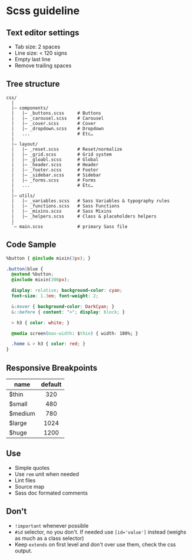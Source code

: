 # Scss guideline

## Text editor settings
- Tab size: 2 spaces
- Line size: < 120 signs
- Empty last line
- Remove trailing spaces

## Tree structure
```
css/
  |
  |– components/
  |   |– _buttons.scss     # Buttons
  |   |– _carousel.scss    # Carousel
  |   |– _cover.scss       # Cover
  |   |– _dropdown.scss    # Dropdown
  |   ...                  # Etc…
  |
  |– layout/
  |   |– _reset.scss       # Reset/normalize
  |   |– _grid.scss        # Grid system
  |   |– _gloabl.scss      # Global
  |   |– _header.scss      # Header
  |   |– _footer.scss      # Footer
  |   |– _sidebar.scss     # Sidebar
  |   |– _forms.scss       # Forms
  |   ...                  # Etc…
  |
  |– utils/
  |   |– _variables.scss   # Sass Variables & typography rules
  |   |– _functions.scss   # Sass Functions
  |   |– _mixins.scss      # Sass Mixins
  |   |– _helpers.scss     # Class & placeholders helpers
  |
  `– main.scss             # primary Sass file
```
## Code Sample

```css
%button { @include mixin(3px); }

.button|blue {
  @extend %button;
  @include mixin(300px);

  display: relative; background-color: cyan;
  font-size: 1.3em; font-weight: 2;

  &:hover { background-color: DarkCyan; }
  &::before { content: ">"; display: block; }

  > h3 { color: white; }

  @media screen(max-width: $thin) { width: 100%; }

  .home & > h3 { color: red; }
}
```

## Responsive Breakpoints

  | name      | default |
  | --------- | :-----: |
  | $thin     | 320     |
  | $small    | 480     |
  | $medium   | 780     |
  | $large    | 1024    |
  | $huge     | 1200    |

## Use
- Simple quotes
- Use `rem` unit when needed
- Lint files
- Source map
- Sass doc formated comments

## Don't
- `!important` whenever possible
- `#id` selector, no you don't. If needed use `[id='value']` instead (weighs as much as a class selector)
- Keep `extends` on first level and don't over use them, check the css output.
